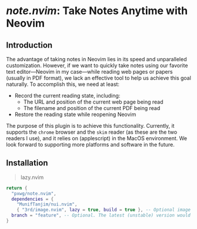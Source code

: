 # *note.nvim*: Take Notes Anytime with Neovim

## Introduction

The advantage of taking notes in Neovim lies in its speed and unparalleled customization. However, if we want to quickly take notes using our favorite text editor—Neovim in my case—while reading web pages or papers (usually in PDF format), we lack an effective tool to help us achieve this goal naturally. To accomplish this, we need at least:

* Record the current reading state, including:
  * The URL and position of the current web page being read
  * The filename and position of the current PDF being read
* Restore the reading state while reopening Neovim

The purpose of this plugin is to achieve this functionality. Currently, it supports the `chrome` browser and the `skim` reader (as these are the two readers I use), and it relies on (applescript) in the MacOS environment. We look forward to supporting more platforms and software in the future.

## Installation

> lazy.nvim
```lua
return {
  "pxwg/note.nvim",
  dependencies = {
    "MunifTanjim/nui.nvim",
    { "3rd/image.nvim", lazy = true, build = true }, -- Optional image support in pdf preview  },
  branch = "feature", -- Optional. The latest (unstable) version would be updated in this branch
}
```

